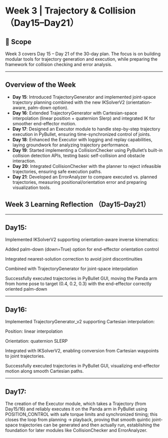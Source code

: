 # Week 3 | Trajectory & Collision （Day15–Day21）

## 📆 Scope
Week 3 covers Day 15 – Day 21 of the 30-day plan.
The focus is on building modular tools for trajectory generation and execution, while preparing the framework for collision checking and error analysis.

---

## Overview of the Week
- **Day 15**: Introduced TrajectoryGenerator and implemented joint-space trajectory planning combined with the new IKSolverV2 (orientation-aware, palm-down option).
- **Day 16**: Extended TrajectoryGenerator with Cartesian-space interpolation (linear position + quaternion Slerp) and integrated IK for smoother end-effector motion.
- **Day 17**: Designed an Executor module to handle step-by-step trajectory execution in PyBullet, ensuring time-synchronized control of joints.
- **Day 18**: Enhanced the Executor with logging and replay capabilities, laying groundwork for analyzing trajectory performance.
- **Day 19**: Started implementing a CollisionChecker using PyBullet’s built-in collision detection APIs, testing basic self-collision and obstacle interaction.
- **Day 20**: Integrated CollisionChecker with the planner to reject infeasible trajectories, ensuring safe execution paths.
- **Day 21**: Developed an ErrorAnalyzer to compare executed vs. planned trajectories, measuring positional/orientation error and preparing visualization tools.

## Week 3 Learning Reflection （Day15–Day21）
---
## Day15:
Implemented IKSolverV2 supporting orientation-aware inverse kinematics:

Added palm-down (down=True) option for end-effector orientation control

Integrated nearest-solution correction to avoid joint discontinuities

Combined with TrajectoryGenerator for joint-space interpolation

Successfully executed trajectories in PyBullet GUI, moving the Panda arm from home pose to target (0.4, 0.2, 0.3) with the end-effector correctly oriented palm-down

---
## Day16:
Implemented TrajectoryGenerator_v2 supporting Cartesian interpolation:

Position: linear interpolation

Orientation: quaternion SLERP

Integrated with IKSolverV2, enabling conversion from Cartesian waypoints to joint trajectories.

Successfully executed trajectories in PyBullet GUI, visualizing end-effector motion along smooth Cartesian paths.

---
## Day17:
The creation of the Executor module, 
which takes a Trajectory (from Day15/16) and reliably executes it on the Panda arm in PyBullet using POSITION_CONTROL with safe torque limits and synchronized timing; 
this closes the loop from planning → playback, 
proving that smooth quintic joint-space trajectories can be generated and then actually run, 
establishing the foundation for later modules like CollisionChecker and ErrorAnalyzer.
